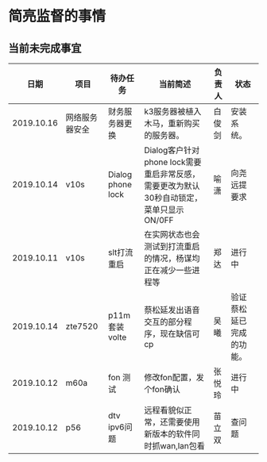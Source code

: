 
# 简亮监督的事情


## 当前未完成事宜

日期 | 项目 | 待办任务 | 当前简述  |  负责人 | 状态
-----|------|--------|-----------|---------|---
2019.10.16 | 网络服务器安全 |财务服务器更换 | k3服务器被植入木马，重新购买的服务器。 | 白俊剑 | 安装系统。
2019.10.14 | v10s | Dialog phone lock |  Dialog客户针对phone lock需要重启非常反感，需要更改为默认30秒自动锁定，菜单只显示ON/0FF  | 喻潇 | 向尧远提要求
2019.10.11 | v10s | slt打流重启 | 在实网状态也会测试到打流重启的情况，杨谋均正在减少一些进程等 | 郑达 | 进行中
2019.10.14 | zte7520 | p11m套装volte | 蔡松延发出语音交互的部分程序，现在缺信可cp | 吴曦 | 验证蔡松延已完成的功能。
2019.10.12 | m60a | fon 测试 | 修改fon配置，发个fon确认 | 张悦玲 | 进行中
2019.10.12 | p56 | dtv ipv6问题 | 远程看貌似正常，还需要使用新版本的软件同时抓wan,lan包看 | 苗立双 | 查问题

